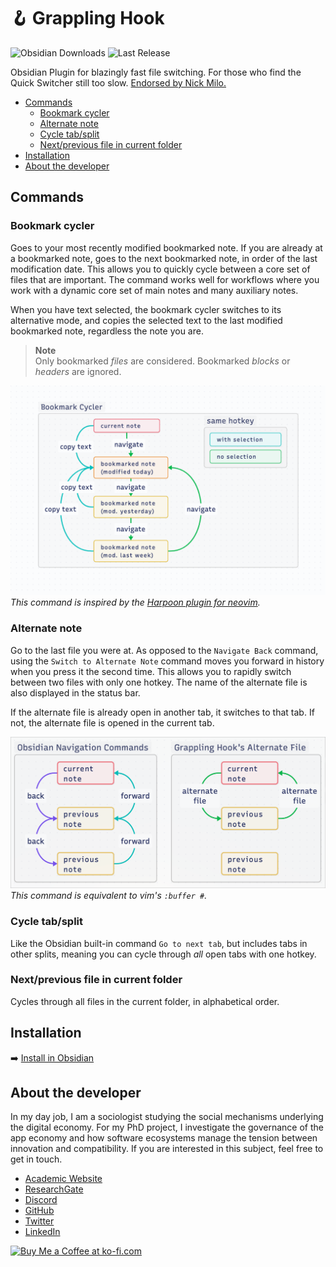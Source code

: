 # 🪝 Grappling Hook
![Obsidian Downloads](https://img.shields.io/badge/dynamic/json?logo=obsidian&color=%23483699&label=downloads&query=%24%5B%22grappling-hook%22%5D.downloads&url=https%3A%2F%2Fraw.githubusercontent.com%2Fobsidianmd%2Fobsidian-releases%2Fmaster%2Fcommunity-plugin-stats.json&style=plastic)
![Last Release](https://img.shields.io/github/v/release/chrisgrieser/grappling-hook?label=Latest%20Release&style=plastic)

Obsidian Plugin for blazingly fast file switching. For those who find the Quick
Switcher still too slow. [Endorsed by Nick
Milo.](https://youtu.be/mcrcRXp5d8A?t=462)

<!-- toc -->

- [Commands](#commands)
	* [Bookmark cycler](#bookmark-cycler)
	* [Alternate note](#alternate-note)
	* [Cycle tab/split](#cycle-tabsplit)
	* [Next/previous file in current folder](#nextprevious-file-in-current-folder)
- [Installation](#installation)
- [About the developer](#about-the-developer)

<!-- tocstop -->

## Commands

### Bookmark cycler
Goes to your most recently modified bookmarked note. If you are already at a
bookmarked note, goes to the next bookmarked note, in order of the last
modification date. This allows you to quickly cycle between a core set of files
that are important. The command works well for workflows where you work with a
dynamic core set of main notes and many auxiliary notes.

When you have text selected, the bookmark cycler switches to its alternative
mode, and copies the selected text to the last modified bookmarked note,
regardless the note you are.

> __Note__  
> Only bookmarked *files* are considered. Bookmarked *blocks* or *headers* are ignored.

![Illustration bookmark cycler](./illustration/bookmark-cycler.png)
*This command is inspired by the [Harpoon plugin for neovim](https://github.com/ThePrimeagen/harpoon).*

### Alternate note
Go to the last file you were at. As opposed to the `Navigate Back` command,
using the `Switch to Alternate Note` command moves you forward in history when
you press it the second time. This allows you to rapidly switch between two
files with only one hotkey. The name of the alternate file is also displayed in
the status bar.

If the alternate file is already open in another tab, it switches to that
tab. If not, the alternate file is opened in the current tab.

![Illustration alt-file](./illustration/alt-file.png)
*This command is equivalent to vim's `:buffer #`.*

### Cycle tab/split
Like the Obsidian built-in command `Go to next tab`, but includes tabs in other
splits, meaning you can cycle through *all* open tabs with one hotkey.

### Next/previous file in current folder
Cycles through all files in the current folder, in alphabetical order.

## Installation
➡️ [Install in Obsidian](https://obsidian.md/plugins?id=grappling-hook)

<!-- vale Google.FirstPerson = NO -->
## About the developer
In my day job, I am a sociologist studying the social mechanisms underlying the
digital economy. For my PhD project, I investigate the governance of the app
economy and how software ecosystems manage the tension between innovation and
compatibility. If you are interested in this subject, feel free to get in touch.

- [Academic Website](https://chris-grieser.de/)
- [ResearchGate](https://www.researchgate.net/profile/Christopher-Grieser)
- [Discord](https://discordapp.com/users/462774483044794368/)
- [GitHub](https://github.com/chrisgrieser/)
- [Twitter](https://twitter.com/pseudo_meta)
- [LinkedIn](https://www.linkedin.com/in/christopher-grieser-ba693b17a/)

<a href='https://ko-fi.com/Y8Y86SQ91' target='_blank'>
<img
	height='36'
	style='border:0px;height:36px;'
	src='https://cdn.ko-fi.com/cdn/kofi1.png?v=3'
	border='0'
	alt='Buy Me a Coffee at ko-fi.com'
/></a>
